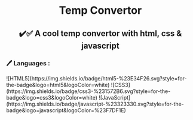 <h1 align="center">Temp Convertor</h1>
<h2 align="center">✔️✅ A cool temp convertor with html, css & javascript</h2>
<h3>🖊️ Languages :</h3>
![HTML5](https://img.shields.io/badge/html5-%23E34F26.svg?style=for-the-badge&logo=html5&logoColor=white)
![CSS3](https://img.shields.io/badge/css3-%231572B6.svg?style=for-the-badge&logo=css3&logoColor=white)
![JavaScript](https://img.shields.io/badge/javascript-%23323330.svg?style=for-the-badge&logo=javascript&logoColor=%23F7DF1E)
